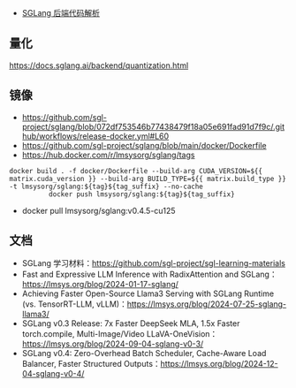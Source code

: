 




- [SGLang 后端代码解析](https://github.com/zhaochenyang20/Awesome-ML-SYS-Tutorial/blob/main/sglang/code-walk-through/readme-CN.md)



## 量化


https://docs.sglang.ai/backend/quantization.html






## 镜像

- https://github.com/sgl-project/sglang/blob/072df753546b77438479f18a05e691fad91d7f9c/.github/workflows/release-docker.yml#L60
- https://github.com/sgl-project/sglang/blob/main/docker/Dockerfile
- https://hub.docker.com/r/lmsysorg/sglang/tags


```
docker build . -f docker/Dockerfile --build-arg CUDA_VERSION=${{ matrix.cuda_version }} --build-arg BUILD_TYPE=${{ matrix.build_type }} -t lmsysorg/sglang:${tag}${tag_suffix} --no-cache
          docker push lmsysorg/sglang:${tag}${tag_suffix}
```



- docker pull lmsysorg/sglang:v0.4.5-cu125          





## 文档


- SGLang 学习材料：https://github.com/sgl-project/sgl-learning-materials
- Fast and Expressive LLM Inference with RadixAttention and SGLang：https://lmsys.org/blog/2024-01-17-sglang/
- Achieving Faster Open-Source Llama3 Serving with SGLang Runtime (vs. TensorRT-LLM, vLLM)：https://lmsys.org/blog/2024-07-25-sglang-llama3/
- SGLang v0.3 Release: 7x Faster DeepSeek MLA, 1.5x Faster torch.compile, Multi-Image/Video LLaVA-OneVision：https://lmsys.org/blog/2024-09-04-sglang-v0-3/
- SGLang v0.4: Zero-Overhead Batch Scheduler, Cache-Aware Load Balancer, Faster Structured Outputs：https://lmsys.org/blog/2024-12-04-sglang-v0-4/







